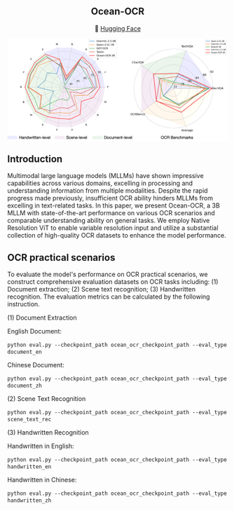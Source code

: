 <h2 align="center">Ocean-OCR</a></h2>


<p align="center">
        &nbsp&nbsp🤗 <a href="https://huggingface.co/guoxy25/Ocean-OCR">Hugging Face</a>&nbsp&nbsp 


<p align="center">
<img src="benchmarks.png" style="width: 700px" align=center>
</p>

## Introduction
Multimodal large language models (MLLMs) have shown impressive capabilities across various domains, excelling in processing and understanding information from multiple modalities. Despite the rapid progress made previously, insufficient OCR ability hinders MLLMs from excelling in text-related tasks. In this paper, we present Ocean-OCR, a 3B MLLM with state-of-the-art performance on various OCR scenarios and comparable understanding ability on general tasks. We employ Native Resolution ViT to enable variable resolution input and utilize a substantial collection of high-quality OCR datasets to enhance the model performance.

## OCR practical scenarios
To evaluate the model's performance on OCR practical scenarios, we construct comprehensive evaluation datasets on OCR tasks including: (1) Document extraction; (2) Scene text recognition; (3) Handwritten recognition. The evaluation metrics can be calculated by the following instruction.

(1) Document Extraction

English Document:
```
python eval.py --checkpoint_path ocean_ocr_checkpoint_path --eval_type document_en
```

Chinese Document:
```
python eval.py --checkpoint_path ocean_ocr_checkpoint_path --eval_type document_zh
```

(2) Scene Text Recognition
```
python eval.py --checkpoint_path ocean_ocr_checkpoint_path --eval_type scene_text_rec
```
(3) Handwritten Recognition

Handwritten in English:
```
python eval.py --checkpoint_path ocean_ocr_checkpoint_path --eval_type handwritten_en
```

Handwritten in Chinese:
```
python eval.py --checkpoint_path ocean_ocr_checkpoint_path --eval_type handwritten_zh
```
